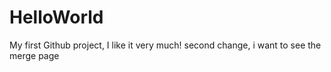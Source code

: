 # HelloWorld
My first Github project, I like it very much!
second change, i want to see the merge page
